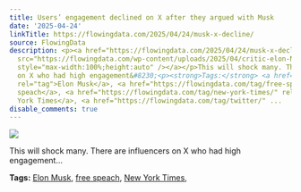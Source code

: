 ```yaml
---
title: Users’ engagement declined on X after they argued with Musk
date: '2025-04-24'
linkTitle: https://flowingdata.com/2025/04/24/musk-x-decline/
source: FlowingData
description: <p><a href="https://flowingdata.com/2025/04/24/musk-x-decline/"><img
  src="https://flowingdata.com/wp-content/uploads/2025/04/critic-elon-NYT-750x561.png"
  style="max-width:100%;height:auto" /></a></p>This will shock many. There are influencers
  on X who had high engagement&#8230;<p><strong>Tags:</strong> <a href="https://flowingdata.com/tag/elon-musk/"
  rel="tag">Elon Musk</a>, <a href="https://flowingdata.com/tag/free-speach/" rel="tag">free
  speach</a>, <a href="https://flowingdata.com/tag/new-york-times/" rel="tag">New
  York Times</a>, <a href="https://flowingdata.com/tag/twitter/" ...
disable_comments: true
---
```

<p><a href="https://flowingdata.com/2025/04/24/musk-x-decline/"><img src="https://flowingdata.com/wp-content/uploads/2025/04/critic-elon-NYT-750x561.png" style="max-width:100%;height:auto" /></a></p>This will shock many. There are influencers on X who had high engagement&#8230;<p><strong>Tags:</strong> <a href="https://flowingdata.com/tag/elon-musk/" rel="tag">Elon Musk</a>, <a href="https://flowingdata.com/tag/free-speach/" rel="tag">free speach</a>, <a href="https://flowingdata.com/tag/new-york-times/" rel="tag">New York Times</a>, <a href="https://flowingdata.com/tag/twitter/" ...